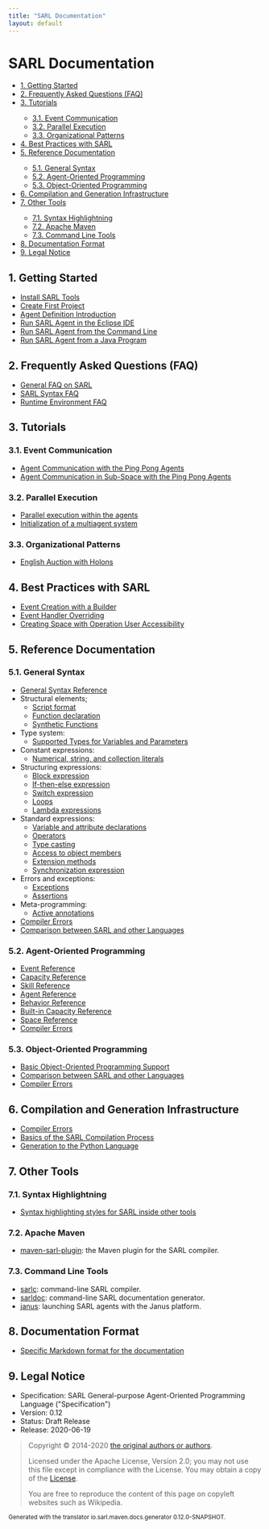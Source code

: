 ```yaml
---
title: "SARL Documentation"
layout: default
---
```


# SARL Documentation


<ul class="page_outline" id="page_outline">

<li><a href="#1-getting-started">1. Getting Started</a></li>
<li><a href="#2-frequently-asked-questions-faq">2. Frequently Asked Questions (FAQ)</a></li>
<li><a href="#3-tutorials">3. Tutorials</a></li>
<ul>
  <li><a href="#31-event-communication">3.1. Event Communication</a></li>
  <li><a href="#32-parallel-execution">3.2. Parallel Execution</a></li>
  <li><a href="#33-organizational-patterns">3.3. Organizational Patterns</a></li>
</ul>
<li><a href="#4-best-practices-with-sarl">4. Best Practices with SARL</a></li>
<li><a href="#5-reference-documentation">5. Reference Documentation</a></li>
<ul>
  <li><a href="#51-general-syntax">5.1. General Syntax</a></li>
  <li><a href="#52-agent-oriented-programming">5.2. Agent-Oriented Programming</a></li>
  <li><a href="#53-object-oriented-programming">5.3. Object-Oriented Programming</a></li>
</ul>
<li><a href="#6-compilation-and-generation-infrastructure">6. Compilation and Generation Infrastructure</a></li>
<li><a href="#7-other-tools">7. Other Tools</a></li>
<ul>
  <li><a href="#71-syntax-highlightning">7.1. Syntax Highlightning</a></li>
  <li><a href="#72-apache-maven">7.2. Apache Maven</a></li>
  <li><a href="#73-command-line-tools">7.3. Command Line Tools</a></li>
</ul>
<li><a href="#8-documentation-format">8. Documentation Format</a></li>
<li><a href="#9-legal-notice">9. Legal Notice</a></li>

</ul>


## 1. Getting Started

* [Install SARL Tools](./gettingstarted/InstallSARLTools.html)
* [Create First Project](./gettingstarted/CreateFirstProject.html)
* [Agent Definition Introduction](./gettingstarted/AgentIntroduction.html)
* [Run SARL Agent in the Eclipse IDE](./gettingstarted/RunSARLAgentEclipse.html)
* [Run SARL Agent from the Command Line](./gettingstarted/RunSARLAgentCLI.html)
* [Run SARL Agent from a Java Program](./gettingstarted/RunSARLAgentJava.html)

## 2. Frequently Asked Questions (FAQ)

* [General FAQ on SARL](./faq/GeneralFAQ.html)
* [SARL Syntax FAQ](./faq/SyntaxFAQ.html)
* [Runtime Environment FAQ](./faq/RuntimeEnvironmentFAQ.html)

## 3. Tutorials

### 3.1. Event Communication

* [Agent Communication with the Ping Pong Agents](./tutorials/PingPong.html)
* [Agent Communication in Sub-Space with the Ping Pong Agents](./tutorials/PingPongSpace.html)

### 3.2. Parallel Execution

* [Parallel execution within the agents](./tutorials/ParallelExecution.html)
* [Initialization of a multiagent system](./tutorials/MASInitialization.html)

### 3.3. Organizational Patterns

* [English Auction with Holons](./tutorials/HolonicAuction.html)

## 4. Best Practices with SARL

* [Event Creation with a Builder](./bestpractices/EventBuilder.html)
* [Event Handler Overriding](./bestpractices/EventHandlerOverriding.html)
* [Creating Space with Operation User Accessibility](./bestpractices/SpaceWithCallerIdentity.html)

## 5. Reference Documentation

### 5.1. General Syntax

* [General Syntax Reference](./reference/GeneralSyntax.html)
* Structural elements;
	* [Script format](./reference/general/Script.html)
	* [Function declaration](./reference/general/FuncDecls.html)
	* [Synthetic Functions](./reference/general/SyntheticFunctions.html)
* Type system:
	* [Supported Types for Variables and Parameters](./reference/general/Types.html)
* Constant expressions:
	* [Numerical, string, and collection literals](./reference/general/Literals.html)
* Structuring expressions:
	* [Block expression](./reference/general/Block.html)
	* [If-then-else expression](./reference/general/IfExpression.html)
	* [Switch expression](./reference/general/SwitchExpression.html)
	* [Loops](./reference/general/LoopExpression.html)
	* [Lambda expressions](./reference/general/Lambda.html)
* Standard expressions:
	* [Variable and attribute declarations](./reference/general/VarDecls.html)
	* [Operators](./reference/general/Operators.html)
	* [Type casting](./reference/general/Cast.html)
	* [Access to object members](./reference/general/MemberAccess.html)
	* [Extension methods](./reference/general/Extension.html)
	* [Synchronization expression](./reference/general/Synchronization.html)
* Errors and exceptions:
	* [Exceptions](./reference/general/Exception.html)
	* [Assertions](./reference/general/Assertion.html)
* Meta-programming:
	* [Active annotations](./reference/general/ActiveAnnotations.html)
* [Compiler Errors](./reference/CompilerErrors.html)
* [Comparison between SARL and other Languages](./reference/LanguageComparison.html)

### 5.2. Agent-Oriented Programming

* [Event Reference](./reference/Event.html)
* [Capacity Reference](./reference/Capacity.html)
* [Skill Reference](./reference/Skill.html)
* [Agent Reference](./reference/Agent.html)
* [Behavior Reference](./reference/Behavior.html)
* [Built-in Capacity Reference](./reference/BIC.html)
* [Space Reference](./reference/Space.html)
* [Compiler Errors](./reference/CompilerErrors.html)

### 5.3. Object-Oriented Programming

* [Basic Object-Oriented Programming Support](./reference/OOP.html)
* [Comparison between SARL and other Languages](./reference/LanguageComparison.html)
* [Compiler Errors](./reference/CompilerErrors.html)

## 6. Compilation and Generation Infrastructure

* [Compiler Errors](./reference/CompilerErrors.html)
* [Basics of the SARL Compilation Process](./compilation/Basics.html)
* [Generation to the Python Language](./compilation/PythonGeneration.html)

## 7. Other Tools

### 7.1. Syntax Highlightning

* [Syntax highlighting styles for SARL inside other tools](./tools/SyntaxHighlightning.html)

### 7.2. Apache Maven

* [maven-sarl-plugin](./tools/MavenSarlPlugin.html): the Maven plugin for the SARL compiler.

### 7.3. Command Line Tools

* [sarlc](./tools/Sarlc.html): command-line SARL compiler.
* [sarldoc](./tools/Sarldoc.html): command-line SARL documentation generator.
* [janus](./tools/Janus.html): launching SARL agents with the Janus platform.

## 8. Documentation Format

* [Specific Markdown format for the documentation](./DocumentationContribution.html)


## 9. Legal Notice

* Specification: SARL General-purpose Agent-Oriented Programming Language ("Specification")
* Version: 0.12
* Status: Draft Release
* Release: 2020-06-19

> Copyright &copy; 2014-2020 [the original authors or authors](http://www.sarl.io/about/index.html).
>
> Licensed under the Apache License, Version 2.0;
> you may not use this file except in compliance with the License.
> You may obtain a copy of the [License](http://www.apache.org/licenses/LICENSE-2.0).
>
> You are free to reproduce the content of this page on copyleft websites such as Wikipedia.

<small>Generated with the translator io.sarl.maven.docs.generator 0.12.0-SNAPSHOT.</small>